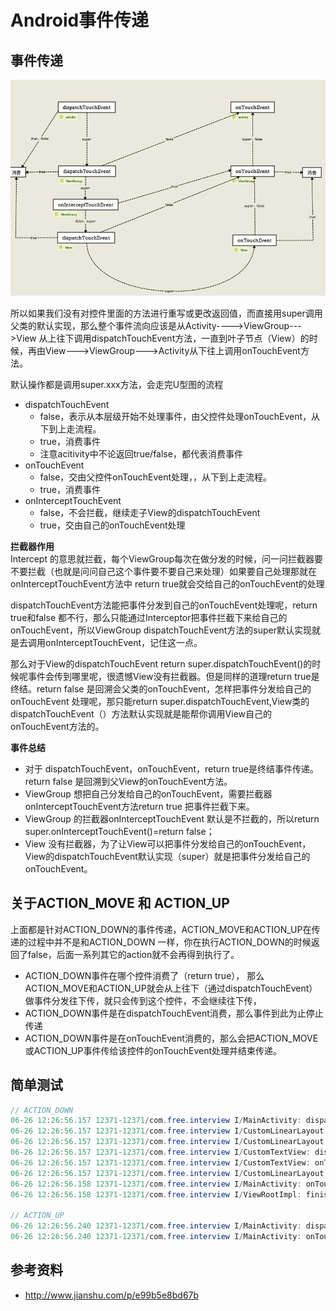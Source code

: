 # Android事件传递

## 事件传递
![](./image/android_touch_event.png)

所以如果我们没有对控件里面的方法进行重写或更改返回值，而直接用super调用父类的默认实现，那么整个事件流向应该是从Activity---->ViewGroup--->View 从上往下调用dispatchTouchEvent方法，一直到叶子节点（View）的时候，再由View--->ViewGroup--->Activity从下往上调用onTouchEvent方法。

默认操作都是调用super.xxx方法，会走完U型图的流程
- dispatchTouchEvent
  - false，表示从本层级开始不处理事件，由父控件处理onTouchEvent，从下到上走流程。
  - true，消费事件
  - 注意acitivity中不论返回true/false，都代表消费事件
- onTouchEvent
  - false，交由父控件onTouchEvent处理，，从下到上走流程。
  - true，消费事件
- onInterceptTouchEvent
  - false，不会拦截，继续走子View的dispatchTouchEvent
  - true，交由自己的onTouchEvent处理

**拦截器作用**  
Intercept 的意思就拦截，每个ViewGroup每次在做分发的时候，问一问拦截器要不要拦截（也就是问问自己这个事件要不要自己来处理）如果要自己处理那就在onInterceptTouchEvent方法中 return true就会交给自己的onTouchEvent的处理

dispatchTouchEvent方法能把事件分发到自己的onTouchEvent处理呢，return true和false 都不行，那么只能通过Interceptor把事件拦截下来给自己的onTouchEvent，所以ViewGroup dispatchTouchEvent方法的super默认实现就是去调用onInterceptTouchEvent，记住这一点。

那么对于View的dispatchTouchEvent return super.dispatchTouchEvent()的时候呢事件会传到哪里呢，很遗憾View没有拦截器。但是同样的道理return true是终结。return false 是回溯会父类的onTouchEvent，怎样把事件分发给自己的onTouchEvent 处理呢，那只能return super.dispatchTouchEvent,View类的dispatchTouchEvent（）方法默认实现就是能帮你调用View自己的onTouchEvent方法的。

**事件总结**  
- 对于 dispatchTouchEvent，onTouchEvent，return true是终结事件传递。return false 是回溯到父View的onTouchEvent方法。
- ViewGroup 想把自己分发给自己的onTouchEvent，需要拦截器onInterceptTouchEvent方法return true 把事件拦截下来。
- ViewGroup 的拦截器onInterceptTouchEvent 默认是不拦截的，所以return super.onInterceptTouchEvent()=return false；
- View 没有拦截器，为了让View可以把事件分发给自己的onTouchEvent，View的dispatchTouchEvent默认实现（super）就是把事件分发给自己的onTouchEvent。

## 关于ACTION_MOVE 和 ACTION_UP
上面都是针对ACTION_DOWN的事件传递，ACTION_MOVE和ACTION_UP在传递的过程中并不是和ACTION_DOWN 一样，你在执行ACTION_DOWN的时候返回了false，后面一系列其它的action就不会再得到执行了。

- ACTION_DOWN事件在哪个控件消费了（return true）， 那么ACTION_MOVE和ACTION_UP就会从上往下（通过dispatchTouchEvent）做事件分发往下传，就只会传到这个控件，不会继续往下传，
- ACTION_DOWN事件是在dispatchTouchEvent消费，那么事件到此为止停止传递
- ACTION_DOWN事件是在onTouchEvent消费的，那么会把ACTION_MOVE或ACTION_UP事件传给该控件的onTouchEvent处理并结束传递。

## 简单测试
```java
// ACTION_DOWN
06-26 12:26:56.157 12371-12371/com.free.interview I/MainActivity: dispatchTouchEvent:0
06-26 12:26:56.157 12371-12371/com.free.interview I/CustomLinearLayout: dispatchTouchEvent:0
06-26 12:26:56.157 12371-12371/com.free.interview I/CustomLinearLayout: onInterceptTouchEvent:0
06-26 12:26:56.157 12371-12371/com.free.interview I/CustomTextView: dispatchTouchEvent:0
06-26 12:26:56.157 12371-12371/com.free.interview I/CustomTextView: onTouchEvent:0
06-26 12:26:56.157 12371-12371/com.free.interview I/CustomLinearLayout: onTouchEvent:0
06-26 12:26:56.158 12371-12371/com.free.interview I/MainActivity: onTouchEvent:0
06-26 12:26:56.158 12371-12371/com.free.interview I/ViewRootImpl: finishMotionEvent: handled = false stage=11: Synthetic input stage,inputElapseTime=1 eventTime = 230176713 downTime = 230176713 title= com.free.interview/com.free.interview.MainActivity

// ACTION_UP
06-26 12:26:56.240 12371-12371/com.free.interview I/MainActivity: dispatchTouchEvent:1
06-26 12:26:56.240 12371-12371/com.free.interview I/MainActivity: onTouchEvent:1
```

## 参考资料
- http://www.jianshu.com/p/e99b5e8bd67b
